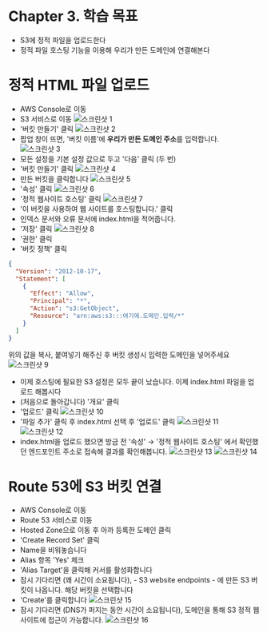 # Chapter 3. 학습 목표
- S3에 정적 파일을 업로드한다
- 정적 파일 호스팅 기능을 이용해 우리가 만든 도메인에 연결해본다

# 정적 HTML 파일 업로드
- AWS Console로 이동
- S3 서비스로 이동
![스크린샷 1](./images/screenshot-2018-02-18-PM-10.17.26.png)
- '버킷 만들기' 클릭
![스크린샷 2](./images/screenshot-2018-02-18-PM-10.17.30.png)
- 팝업 창이 뜨면, '버킷 이름'에 **우리가 만든 도메인 주소**를 입력합니다.
![스크린샷 3](./images/screenshot-2018-02-18-PM-10.17.37.png)
- 모든 설정을 기본 설정 값으로 두고 '다음' 클릭 (두 번)
- '버킷 만들기' 클릭
![스크린샷 4](./images/screenshot-2018-02-18-PM-10.17.48.png)
- 만든 버킷을 클릭합니다
![스크린샷 5](./images/screenshot-2018-02-18-PM-10.19.22.png)
- '속성' 클릭
![스크린샷 6](./images/screenshot-2018-02-18-PM-10.23.46.png)
- '정적 웹사이트 호스팅' 클릭
![스크린샷 7](./images/screenshot-2018-02-18-PM-10.23.49.png)
- '이 버킷을 사용하여 웹 사이트를 호스팅합니다.' 클릭  
- 인덱스 문서와 오류 문서에 index.html을 적어줍니다.
- '저장' 클릭
![스크린샷 8](./images/screenshot-2018-02-18-PM-10.24.51.png)
- '권한' 클릭  
- '버킷 정책' 클릭

```json
{
  "Version": "2012-10-17",
  "Statement": [
    {
      "Effect": "Allow",
      "Principal": "*",
      "Action": "s3:GetObject",
      "Resource": "arn:aws:s3:::여기에.도메인.입력/*"
    }
  ]
}
```

위의 값을 복사, 붙여넣기 해주신 후 버킷 생성시 입력한 도메인을 넣어주세요
![스크린샷 9](./images/screenshot-2018-02-18-PM-10.31.14.png)

- 이제 호스팅에 필요한 S3 설정은 모두 끝이 났습니다. 이제 index.html 파일을 업로드 해봅시다
- (처음으로 돌아갑니다) '개요' 클릭
- '업로드' 클릭
![스크린샷 10](./images/screenshot-2018-02-19-AM-12.38.14.png)
- '파일 추가' 클릭 후 index.html 선택 후 '업로드' 클릭
![스크린샷 11](./images/screenshot-2018-02-19-AM-12.37.26.png)
![스크린샷 12](./images/screenshot-2018-02-19-AM-12.37.31.png)
- index.html을 업로드 했으면 방금 전 '속성' → '정적 웹사이트 호스팅' 에서 확인했던 엔드포인트 주소로 접속해 결과를 확인해봅니다.
![스크린샷 13](./images/screenshot-2018-02-19-AM-12.48.24.png)
![스크린샷 14](./images/screenshot-2018-02-19-AM-12.48.30.png)


# Route 53에 S3 버킷 연결
- AWS Console로 이동 
- Route 53 서비스로 이동
- Hosted Zone으로 이동 후 아까 등록한 도메인 클릭  
- 'Create Record Set' 클릭
- Name을 비워놓습니다
- Alias 항목 'Yes' 체크
- 'Alias Target'을 클릭해 커서를 활성화합니다
- 잠시 기다리면 (꽤 시간이 소요됩니다), - S3 website endpoints - 에 만든 S3 버킷이 나옵니다. 해당 버킷을 선택합니다
- 'Create'를 클릭합니다
![스크린샷 15](./images/screenshot-2018-02-18-PM-11.05.22.png)
- 잠시 기다리면 (DNS가 퍼지는 동안 시간이 소요됩니다), 도메인을 통해 S3 정적 웹사이트에 접근이 가능합니다.
![스크린샷 16](./images/screenshot-2018-02-19-AM-12.50.37.png)